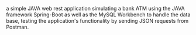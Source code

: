 a simple JAVA web rest application
simulating a bank ATM using the JAVA framework Spring-Boot as well as the MySQL Workbench to
handle the data base, testing the application's functionality by sending JSON requests from Postman.
